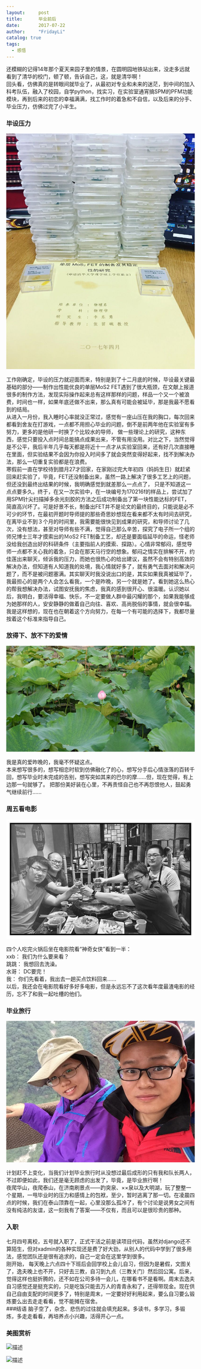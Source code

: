 ```yaml
---
layout:     post
title:      毕业前后
date:       2017-07-22
author:     "FridayLi"
catalog: true
tags:
  - 感悟
---
```


 
还模糊的记得14年那个夏天来园子里的情景，在圆明园地铁站出来，没走多远就看到了清华的校门，顿了顿，告诉自己，这，就是清华啊！    
回头看，仿佛真的是转眼间就毕业了，从最初对专业和未来的迷茫，到中间的加入科考队伍，融入了校园，自学python，找实习，在实验室通宵搞SPM的PFM功能模块，再到后来的初恋的幸福满满，找工作时的着急和不自信，以及后来的分手、毕业压力，仿佛过完了小半生。  
### 毕设压力  
![描述](/img/old-post/645cc81732c6144ca7930b71dee53e43.JPEG)    

工作刚确定，毕设的压力就迎面而来，特别是到了十二月底的时候，毕设最关键最基础的部分——制作出性能优良的单层MoS2 FET遇到了很大瓶颈，在文献上报道很多的制作方法，发现实际操作起来总有这样那样的问题，样品一个又一个被浪费，时间也一样，如果年底还做不出来，那么真有可能会被延毕，那是我最不愿看到的结局。  
从进入一月份，我入睡时心率就没正常过，感觉有一座山压在我的胸口，每次回来都看到舍友在打游戏，一点都不用担心毕业的问题，倒不是前两年他在实验室有多努力，更多的是他研一时换了个比较水的导师， 做一些理论上的研究，这种东西，感觉只要投入点时间总能搞点成果出来，不管有用没用。对比之下，当然觉得是不公平，我后半年几乎每天都是将近十一点才从实验室回来，还有好几次直接睡在里面，但实验结果不会因为你投入时间多了就会突然变得好起来，找不到解决办法，那么一切重复实验都是在浪费。    
寒假前一直在学校待到腊月27才回家，在家刚过完大年初四（妈妈生日）就赶紧回来赶实验了，毕竟，FET还没制备出来，虽然一路上解决了很多工艺上的问题，但还没到最终出结果的时候，我明确感觉到就差那么一点点了， 只是不知道这一点点要多久。终于，在又一次实验中，在一块编号为170216f的样品上，尝试加了用SPM针尖扫描掉多余光刻胶的方法之后成功制备出了第一块性能达标的FET，简直高兴坏了。可是好景不长，制备出FET并不是论文的最终目的，只能说是必不可少的环节，在最初开题时导师提的那些奇思妙想现在看来都不太有时间去研究，在离毕业不到３个月的时间里，我需要能很快见到成果的研究，和导师讨论了几次，没有想法，甚至对导师有些不满，觉得自己那么辛苦，探究了电子所一个组的师兄博士三年才摸索出的ＭoS2 FET制备工艺，却还是要面临延毕的命运，怪老师没给我创造出好的科研条件（主要指前人的摸索、探路）。心情非常郁闷，感觉导师一点都不关心我的着急，只会在那天马行空的想象。郁闷之情实在排解不开，约佳莲出来聊天，倾诉我的压力，而她也很热心的给出建议，虽然不会有特别高效的解决办法，但知道有人知道我的处境，我心情就好多了，就有勇气去面对和解决问题了，而不是被问题塞满。其实聊天时我没说出口的是，其实如果我真被延毕了，我最担心的是两个人会怎么看我，一个是昨晚，另一个就是她了。看到她这么热心的帮我想解决办法，试图安抚我的焦虑，我真的感到很开心、很温暖。认识她以后，我明白，要活得幸福、快乐，不一定要做人群中最闪耀的那个，如果我能够成为她那样的人，安安静静的做着自己向往、喜欢、高尚脱俗的事情，就会很幸福。我是这样想的，现在也在朝着这个方向努力，在每一个有可能的选择下，我都尽量按着这个标准来指导自己。  
### 放得下、放不下的爱情
![描述](/img/old-post/5bebf9ceadb4b32cfb8c3837ab8fb492.JPEG)      

我是真的爱昨晚的，我毫不怀疑这点。    
本来想写很多的，想写相恋时软到仿佛融化了的心，想写分手后心情涨落的百转千回，想写毕业时未完成的告别，想写突如其来的巴尔的摩......但，现在觉得，有上边那一句就够了。 把那份美好装在心里，不再责怪自己也不再怨恨他人，鼓起勇气继续前行...... 
### 周五看电影
![描述](/img/old-post/f72f6cf0b00fbead889a963081d21a60.JPEG)    

四个人吃完火锅后坐在电影院看“神奇女侠”看到一半：  
xxb： 我们为什么要来看？  
跳跳： 我想回去洗澡。  
水哥： DC要完！     
我： 你们先看着，我出去一趟买点饮料回来......     
以后，我还会在电影院看好多好多电影，但是永远忘不了这次看年度最渣电影的经历，忘不了和我一起吐槽的他们。  
### 毕业旅行
![描述](/img/old-post/625f749f47e2c7bf03d79872a3810d15.JPEG)   

计划赶不上变化，当我们计划毕业旅行时从没想过最后成形的只有我和队长两人， 不过即便如此，我们还是毫无顾虑的出发了，毕竟，是毕业旅行啊！  
夜爬华山，夜爬泰山，在济南刷景点——趵突泉、××泉以及大明湖，玩了整整一个星期，一甩毕业时的压力和感情上的包袱，至少，暂时逃离了那一切。在凌晨四点的时候，我们在泰山顶靠在一起，心里没那么孤冷了，有个讨论是说男女之间有没有纯洁的友谊，这一刻我有了答案——不仅有，而且可以是很珍贵的那种。
### 入职
七月四号离校，五号就入职了，正式干活之前是读项目代码，虽然对django还不算陌生，但对xadmin的各种实现还是费了好大劲，从别人的代码中学到了很多用法，感觉团队还是很有追求的，自己一定会在这里学到很多。  
刚开始， 每天晚上六点四十下班后会回学校上会儿自习，但因为是暑假，文图关了，逸夫晚上也不开，只好去三教，自习到九点（三教关门）然后回公寓。后来，觉得这样也挺折腾的，还不如在公司多待一会儿，在哪看书不是看啊。周末去逸夫自习感觉还是挺充实的，只是吃饭只能去万人的青青永和了，还得带现金。现在供自己自由支配的时间更多了，特别是周末，一定要好好利用起来，要么自习要么锻炼要么出去走走看看，觉不能摊在宿舍。  
###结语
脑子空了，杂念、悲伤的过往就会填充起来。多读书，多学习，多锻炼，多走走看看，再培养点小兴趣，活得开心一点。  
  
### 美图赏析
![描述](/img/old-post/273adc238719d290223e2a56dcd6ec7f.MPO)     
 
![描述](/img/old-post/73be16fe60169122e43d98e2adb55ecb.MPO)    